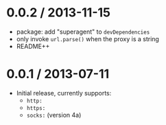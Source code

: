 
0.0.2 / 2013-11-15
==================

  * package: add "superagent" to `devDependencies`
  * only invoke `url.parse()` when the proxy is a string
  * README++

0.0.1 / 2013-07-11
==================

 * Initial release, currently supports:
   * `http:`
   * `https:`
   * `socks:` (version 4a)
